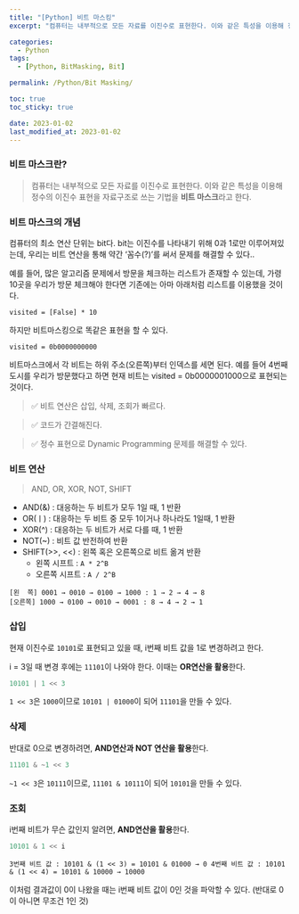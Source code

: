 ```yaml
---
title: "[Python] 비트 마스킹"
excerpt: "컴퓨터는 내부적으로 모든 자료를 이진수로 표현한다. 이와 같은 특성을 이용해 정수의 이진수 표현을 자료구조로 쓰는 기법을 비트 마스크라고 한다."

categories:
  - Python
tags:
  - [Python, BitMasking, Bit]

permalink: /Python/Bit Masking/

toc: true
toc_sticky: true

date: 2023-01-02
last_modified_at: 2023-01-02
---
```

### 비트 마스크란?

> 컴퓨터는 내부적으로 모든 자료를 이진수로 표현한다. 이와 같은 특성을 이용해 정수의 이진수 표현을 자료구조로 쓰는 기법을 **비트 마스크**라고 한다.
> 

### 비트 마스크의 개념

컴퓨터의 최소 연산 단위는 bit다. bit는 이진수를 나타내기 위해 0과 1로만 이루어져있는데, 우리는 비트 연산을 통해 약간 ‘꼼수(?)’를 써서 문제를 해결할 수 있다..

예를 들어, 많은 알고리즘 문제에서 방문을 체크하는 리스트가 존재할 수 있는데, 가령 10곳을 우리가 방문 체크해야 한다면 기존에는 아마 아래처럼 리스트를 이용했을 것이다.

```
visited = [False] * 10
```

하지만 비트마스킹으로 똑같은 표현을 할 수 있다.

```
visited = 0b0000000000
```

비트마스크에서 각 비트는 하위 주소(오른쪽)부터 인덱스를 세면 된다. 예를 들어 4번째 도시를 우리가 방문했다고 하면 현재 비트는 visited = 0b0000001000으로 표현되는 것이다.

> ✅ 비트 연산은 삽입, 삭제, 조회가 빠르다.
> 

> ✅ 코드가 간결해진다.
> 

> ✅ 정수 표현으로 Dynamic Programming 문제를 해결할 수 있다.
> 

### **비트 연산**

> AND, OR, XOR, NOT, SHIFT
> 
- AND(&) : 대응하는 두 비트가 모두 1일 때, 1 반환  
- OR(ㅣ) : 대응하는 두 비트 중 모두 1이거나 하나라도 1일때, 1 반환  
- XOR(^) : 대응하는 두 비트가 서로 다를 때, 1 반환
- NOT(~) : 비트 값 반전하여 반환
- SHIFT(>>, <<) : 왼쪽 혹은 오른쪽으로 비트 옮겨 반환
    - 왼쪽 시프트 : `A * 2^B`
    - 오른쪽 시프트 : `A / 2^B`

```
[왼  쪽] 0001 → 0010 → 0100 → 1000 : 1 → 2 → 4 → 8
[오른쪽] 1000 → 0100 → 0010 → 0001 : 8 → 4 → 2 → 1
```

### **삽입**

현재 이진수로 `10101`로 표현되고 있을 때, i번째 비트 값을 1로 변경하려고 한다.

i = 3일 때 변경 후에는 `11101`이 나와야 한다. 이때는 **OR연산을 활용**한다.

```python
10101 | 1 << 3
```

`1 << 3`은 `1000`이므로 `10101 | 01000`이 되어 `11101`을 만들 수 있다.

### **삭제**

반대로 0으로 변경하려면, **AND연산과 NOT 연산을 활용**한다.

```python
11101 & ~1 << 3
```

`~1 << 3`은 `10111`이므로, `11101 & 10111`이 되어 `10101`을 만들 수 있다.

### **조회**

i번째 비트가 무슨 값인지 알려면, **AND연산을 활용**한다.

```python
10101 & 1 << i
```

`3번째 비트 값 : 10101 & (1 << 3) = 10101 & 01000 → 0
4번째 비트 값 : 10101 & (1 << 4) = 10101 & 10000 → 10000`

이처럼 결과값이 0이 나왔을 때는 i번째 비트 값이 0인 것을 파악할 수 있다. (반대로 0이 아니면 무조건 1인 것)